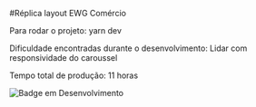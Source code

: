 #Réplica layout EWG Comércio

Para rodar o projeto: yarn dev

Dificuldade encontradas durante o desenvolvimento: Lidar com responsividade do caroussel

Tempo total de produção: 11 horas

![Badge em Desenvolvimento](http://img.shields.io/static/v1?label=STATUS&message=Concluido&color=GREEN&style=for-the-badge)

